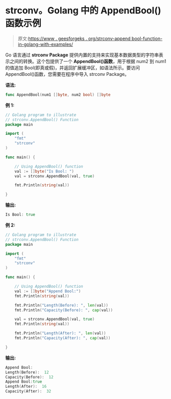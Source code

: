 # strconv。Golang 中的 AppendBool()函数示例

> 原文:[https://www . geesforgeks . org/strconv-append bool-function-in-golang-with-examples/](https://www.geeksforgeeks.org/strconv-appendbool-function-in-golang-with-examples/)

Go 语言通过 **strconv Package** 提供内置的支持来实现基本数据类型的字符串表示之间的转换。这个包提供了一个 **AppendBool()函数**，用于根据 num2 到 num1 的值追加 Bool(即真或假)，并返回扩展缓冲区，如语法所示。要访问 AppendBool()函数，您需要在程序中导入 strconv Package。

**语法:**

```go
func AppendBool(num1 []byte, num2 bool) []byte
```

**例 1:**

```go
// Golang program to illustrate
// strconv.AppendBool() Function
package main

import (
    "fmt"
    "strconv"
)

func main() {

    // Using AppendBool() function
    val := []byte("Is Bool: ")
    val = strconv.AppendBool(val, true)

    fmt.Println(string(val))

}
```

**输出:**

```go
Is Bool: true
```

**例 2:**

```go
// Golang program to illustrate
// strconv.AppendBool() Function
package main

import (
    "fmt"
    "strconv"
)

func main() {

    // Using AppendBool() function
    val := []byte("Append Bool:")
    fmt.Println(string(val))

    fmt.Println("Length(Before): ", len(val))
    fmt.Println("Capacity(Before): ", cap(val))

    val = strconv.AppendBool(val, true)
    fmt.Println(string(val))

    fmt.Println("Length(After): ", len(val))
    fmt.Println("Capacity(After): ", cap(val))

}
```

**输出:**

```go
Append Bool:
Length(Before):  12
Capacity(Before):  12
Append Bool:true
Length(After):  16
Capacity(After):  32

```